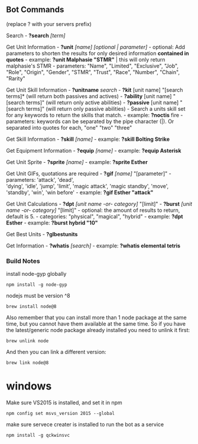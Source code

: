 ## Bot Commands ##
(replace ? with your servers prefix)

Search
    - **?search** *[term]*

Get Unit Information
    - **?unit** *[name] [optional | parameter]*
    - optional: Add parameters to shorten the results for only desired information 
                **contained in quotes**
    - example: **?unit Malphasie "STMR"**  | this will only return malphasie's STMR
    - parameters: "Name", "Limited", "Exclusive", 
                  "Job", "Role", "Origin", 
                  "Gender", "STMR", "Trust", 
                  "Race", "Number", "Chain", "Rarity"

Get Unit Skill Information
    - **?unitname** *search*
    - **?kit** [unit name] "[search terms]* (will return both passives and actives)
    - **?ability** [unit name] "[search terms]" (will return only active abilities)
    - **?passive** [unit name] "[search terms]" (will return only passive abilities)
    - Search a units skill set for any keywords to return the skills that match.
    - example: **?noctis** fire
    - parameters: keywords can be separated by the pipe character (|).
        Or separated into quotes for each, "one" "two" "three"

Get Skill Information
    - **?skill** *[name]*
    - example: **?skill Bolting Strike**

Get Equipment Information
    - **?equip** *[name]*
    - example: **?equip Asterisk**

Get Unit Sprite
    - **?sprite** *[name]*
    - example: **?sprite Esther**

Get Unit GIFs, quotations are required
    - **?gif** *[name]* "[parameter]"
    - parameters: 'attack',  'dead',  
                  'dying', 'idle',  'jump',  'limit',
                  'magic attack',  'magic standby',  'move',  
                  'standby',  'win',  'win before'
    - example: **?gif Esther "attack"**

Get Unit Calculations
    - **?dpt** *[unit name -or- category]* "[limit]"
    - **?burst** *[unit name -or- category]* "[limit]"
    - optional: the amount of results to return, default is 5.
    - categories: "physical", "magical", "hybrid"
    - example: **?dpt Esther**
    - example: **?burst hybrid "10"**

Get Best Units
    - **?glbestunits**

Get Information
    - **?whatis** *[search]*
    - example: **?whatis elemental tetris**


### Build Notes ###

install node-gyp globally
```
npm install -g node-gyp
```

nodejs must be version ^8
```
brew install node@8
```
Also remember that you can install more than 1 node package at the same time, but you cannot have them available at the same time. So if you have the latest/generic node package already installed you need to unlink it first:
```
brew unlink node
```
And then you can link a different version:
```
brew link node@8
```

# windows

Make sure VS2015 is installed, and set it in npm
```
npm config set msvs_version 2015 --global
```

make sure servece creater is installed to run the bot as a service
```
npm install -g qckwinsvc
```